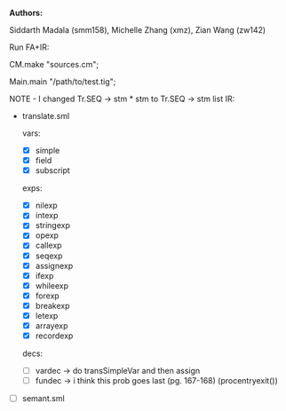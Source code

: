 **Authors:**

Siddarth Madala (smm158), Michelle Zhang (xmz), Zian Wang (zw142) 

Run FA+IR:

CM.make "sources.cm";

Main.main "/path/to/test.tig";

NOTE - I changed Tr.SEQ -> stm * stm to Tr.SEQ -> stm list 
IR:
- translate.sml

    vars:
    - [x] simple
    - [x] field
    - [x] subscript

    exps:
    - [x] nilexp
    - [x] intexp
    - [x] stringexp 
    - [x] opexp
    - [x] callexp
    - [x] seqexp
    - [x] assignexp
    - [x] ifexp
    - [x] whileexp
    - [x] forexp
    - [x] breakexp
    - [x] letexp
    - [x] arrayexp
    - [x] recordexp

    decs:
    - [ ] vardec -> do transSimpleVar and then assign 
    - [ ] fundec -> i think this prob goes last (pg. 167-168) (procentryexit())

- [ ] semant.sml
